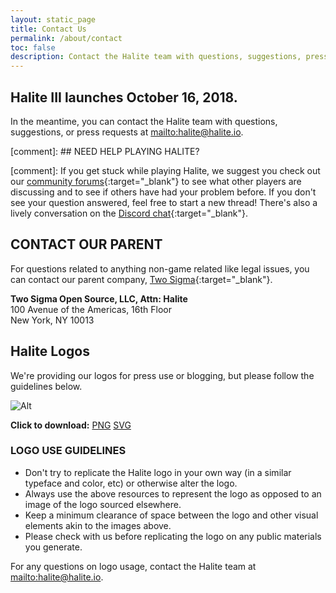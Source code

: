 ```yaml
---
layout: static_page
title: Contact Us
permalink: /about/contact
toc: false
description: Contact the Halite team with questions, suggestions, press requests or technical support needs.
---
```



<div class="doc-section" markdown="1">

## Halite III launches October 16, 2018.

In the meantime, you can contact the Halite team with questions, suggestions, or press requests at <mailto:halite@halite.io>.


[comment]: ## NEED HELP PLAYING HALITE?

[comment]: If you get stuck while playing Halite, we suggest you check out our [community forums](https://forums.halite.io){:target="_blank"} to see what other players are discussing and to see if others have had your problem before. If you don't see your question answered, feel free to start a new thread! There's also a lively conversation on the [Discord chat](https://discordapp.com/invite/EqW8DCB){:target="_blank"}.


## CONTACT OUR PARENT

For questions related to anything non-game related like legal issues, you can contact our parent company, [Two Sigma](https://www.twosigma.com){:target="_blank"}.

**Two Sigma Open Source, LLC, Attn: Halite**
<br>100 Avenue of the Americas, 16th Floor
<br>New York, NY 10013


## Halite Logos

We're providing our logos for press use or blogging, but please follow the guidelines below.

![Alt](/assets/images/full_logo.png "LOGO")

**Click to download:** [PNG](/assets/images/full_logo.png)  [SVG](/assets/images/full_logo.svg)

### LOGO USE GUIDELINES

* Don't try to replicate the Halite logo in your own way (in a similar typeface and color, etc) or otherwise alter the logo.
* Always use the above resources to represent the logo as opposed to an image of the logo sourced elsewhere.
* Keep a minimum clearance of space between the logo and other visual elements akin to the images above.
* Please check with us before replicating the logo on any public materials you generate.

For any questions on logo usage, contact the Halite team at <mailto:halite@halite.io>.

</div>
